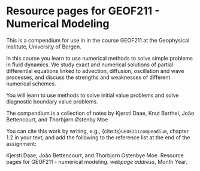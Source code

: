 # Resource pages for GEOF211 - Numerical Modeling

This is a compendium for use in in the course GEOF211 at the Geophysical Institute, University of Bergen. 

In this course you learn to use numerical methods to solve simple problems in fluid dynamics. We study exact and numerical solutions of partial differential equations linked to advection, diffusion, oscillation and wave processes, and discuss the strengths and weaknesses of different numerical schemes.

You will learn to use methods to solve initial value problems and solve diagnostic boundary value problems.

The compendium is a collection of notes by Kjersti Daae, Knut Barthel, João Bettencourt, and Thorbjørn Østenby Moe

You can cite this work by writing, e.g., {cite:ts}`GEOF211compendium`, chapter 1.2  in your text, and add the following to the reference list at the end of the assignment:

Kjersti Daae, João Bettencourt, and Thorbjorn Ostenbye Moe. Resource pages for GEOF211 - numerical modeling. _webpage address_, Month Year.

```{tableofcontents}
```
